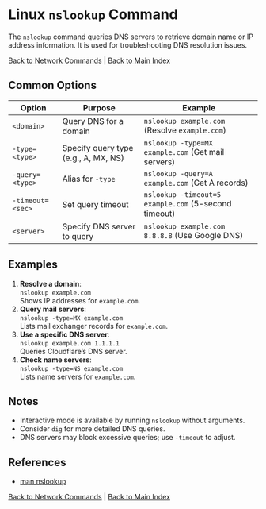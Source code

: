 # Linux `nslookup` Command

The `nslookup` command queries DNS servers to retrieve domain name or IP address information. It is used for troubleshooting DNS resolution issues.

[Back to Network Commands](../network.md) | [Back to Main Index](../../README.md)

## Common Options

| Option | Purpose | Example |
|--------|---------|---------|
| `<domain>` | Query DNS for a domain | `nslookup example.com` (Resolve `example.com`) |
| `-type=<type>` | Specify query type (e.g., A, MX, NS) | `nslookup -type=MX example.com` (Get mail servers) |
| `-query=<type>` | Alias for `-type` | `nslookup -query=A example.com` (Get A records) |
| `-timeout=<sec>` | Set query timeout | `nslookup -timeout=5 example.com` (5-second timeout) |
| `<server>` | Specify DNS server to query | `nslookup example.com 8.8.8.8` (Use Google DNS) |

## Examples
1. **Resolve a domain**:  
   `nslookup example.com`  
   Shows IP addresses for `example.com`.
2. **Query mail servers**:  
   `nslookup -type=MX example.com`  
   Lists mail exchanger records for `example.com`.
3. **Use a specific DNS server**:  
   `nslookup example.com 1.1.1.1`  
   Queries Cloudflare’s DNS server.
4. **Check name servers**:  
   `nslookup -type=NS example.com`  
   Lists name servers for `example.com`.

## Notes
- Interactive mode is available by running `nslookup` without arguments.
- Consider `dig` for more detailed DNS queries.
- DNS servers may block excessive queries; use `-timeout` to adjust.

## References
- [man nslookup](https://man7.org/linux/man-pages/man1/nslookup.1.html)

[Back to Network Commands](../network.md) | [Back to Main Index](../../README.md)
